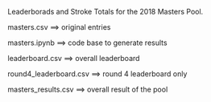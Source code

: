 Leaderborads and Stroke Totals for the 2018 Masters Pool.

masters.csv            ==> original entries

masters.ipynb          ==> code base to generate results

leaderboard.csv        ==> overall leaderboard

round4_leaderboard.csv ==> round 4 leaderboard only

masters_results.csv    ==> overall result of the pool
